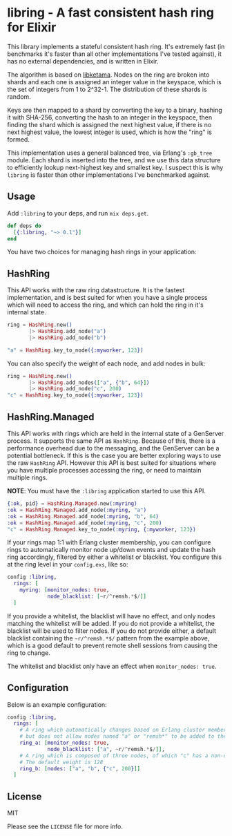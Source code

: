 # libring - A fast consistent hash ring for Elixir

This library implements a stateful consistent hash ring. It's extremely fast
(in benchmarks it's faster than all other implementations I've tested against),
it has no external dependencies, and is written in Elixir.

The algorithm is based on [libketama](https://github.com/rj/ketama). Nodes on the
ring are broken into shards and each one is assigned an integer value in the keyspace, which
is the set of integers from 1 to 2^32-1. The distribution of these shards is random.

Keys are then mapped to a shard by converting the key to a binary, hashing it with SHA-256, 
converting the hash to an integer in the keyspace, then finding the shard which is assigned
the next highest value, if there is no next highest value, the lowest integer is used, which
is how the "ring" is formed.

This implementation uses a general balanced tree, via Erlang's `:gb_tree` module. Each shard
is inserted into the tree, and we use this data structure to efficiently lookup next-highest
key and smallest key. I suspect this is why `libring` is faster than other implementations I've
benchmarked against.

## Usage

Add `:libring` to your deps, and run `mix deps.get`.

```elixir
def deps do
  [{:libring, "~> 0.1"}]
end
```

You have two choices for managing hash rings in your application:

## HashRing

This API works with the raw ring datastructure. It is the fastest implementation,
and is best suited for when you have a single process which will need to access the
ring, and which can hold the ring in it's internal state.

```elixir
ring = HashRing.new()
       |> HashRing.add_node("a")
       |> HashRing.add_node("b")

"a" = HashRing.key_to_node({:myworker, 123})
```

You can also specify the weight of each node, and add nodes in bulk:

```elixir
ring = HashRing.new()
       |> HashRing.add_nodes(["a", {"b", 64}])
       |> HashRing.add_node("c", 200)
"c" = HashRing.key_to_node({:myworker, 123})
```

## HashRing.Managed

This API works with rings which are held in the internal state of a GenServer process.
It supports the same API as `HashRing`. Because of this, there is a performance overhead
due to the messaging, and the GenServer can be a potential bottleneck. If this is the case
you are better exploring ways to use the raw `HashRing` API. However this API is best suited
for situations where you have multiple processes accessing the ring, or need to maintain multiple
rings.

**NOTE**: You must have the `:libring` application started to use this API.

```elixir
{:ok, pid} = HashRing.Managed.new(:myring)
:ok = HashRing.Managed.add_node(:myring, "a")
:ok = HashRing.Managed.add_node(:myring, "b", 64)
:ok = HashRing.Managed.add_node(:myring, "c", 200)
"c" = HashRing.Managed.key_to_node(:myring, {:myworker, 123})
```

If your rings map 1:1 with Erlang cluster membership, you can configure rings to automatically
monitor node up/down events and update the hash ring accordingly, filtered by either a whitelist 
or blacklist. You configure this at the ring level in your `config.exs`, like so:

```elixir
config :libring,
  rings: [
    myring: [monitor_nodes: true,
             node_blacklist: [~r/^remsh.*$/]]
  ]
```

If you provide a whitelist, the blacklist will have no effect, and only nodes matching the whitelist
will be added. If you do not provide a whitelist, the blacklist will be used to filter nodes. If you
do not provide either, a default blacklist containing the `~r/^remsh.*$/` pattern from the example above,
which is a good default to prevent remote shell sessions from causing the ring to change.

The whitelist and blacklist only have an effect when `monitor_nodes: true`.

## Configuration

Below is an example configuration:

```elixir
config :libring,
  rings: [
    # A ring which automatically changes based on Erlang cluster membership,
    # but does not allow nodes named "a" or "remsh*" to be added to the ring
    ring_a: [monitor_nodes: true,
             node_blacklist: ["a", ~r/^remsh.*$/]],
    # A ring which is composed of three nodes, of which "c" has a non-default weight of 200
    # The default weight is 128
    ring_b: [nodes: ["a", "b", {"c", 200}]]
  ]
```

## License

MIT

Please see the `LICENSE` file for more info.
